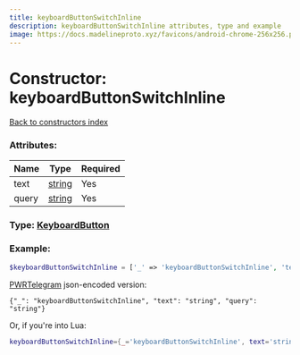 ```yaml
---
title: keyboardButtonSwitchInline
description: keyboardButtonSwitchInline attributes, type and example
image: https://docs.madelineproto.xyz/favicons/android-chrome-256x256.png
---
```

# Constructor: keyboardButtonSwitchInline  
[Back to constructors index](index.md)



### Attributes:

| Name     |    Type       | Required |
|----------|---------------|----------|
|text|[string](../types/string.md) | Yes|
|query|[string](../types/string.md) | Yes|



### Type: [KeyboardButton](../types/KeyboardButton.md)


### Example:

```php
$keyboardButtonSwitchInline = ['_' => 'keyboardButtonSwitchInline', 'text' => 'string', 'query' => 'string'];
```  

[PWRTelegram](https://pwrtelegram.xyz) json-encoded version:

```
{"_": "keyboardButtonSwitchInline", "text": "string", "query": "string"}
```


Or, if you're into Lua:

```lua
keyboardButtonSwitchInline={_='keyboardButtonSwitchInline', text='string', query='string'}

```


